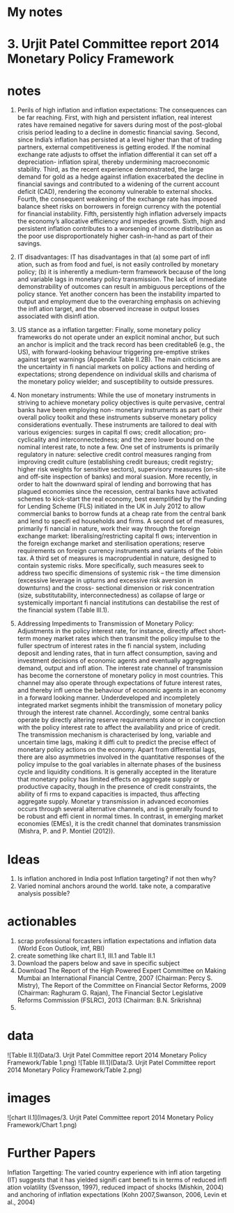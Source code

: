 # My notes
# 3. Urjit Patel Committee report 2014 Monetary Policy Framework

# notes
1. Perils of high inflation and inflation expectations:
The consequences can be far reaching. 
First, with high and persistent inflation, real interest rates
have remained negative for savers during most of the
post-global crisis period leading to a decline in
domestic financial saving. 
Second, since India’s inflation has persisted at a level higher than that of
trading partners, external competitiveness is getting
eroded. If the nominal exchange rate adjusts to offset
the inflation differential it can set off a depreciation-
inflation spiral, thereby undermining macroeconomic stability. 
Third, as the recent experience
demonstrated, the large demand for gold as a hedge
against inflation exacerbated the decline in financial
savings and contributed to a widening of the current
account deficit (CAD), rendering the economy
vulnerable to external shocks. 
Fourth, the consequent weakening of the exchange rate has imposed balance sheet risks on borrowers in foreign currency with the
potential for financial instability. 
Fifth, persistently high inflation adversely impacts the economy’s
allocative efficiency and impedes growth. 
Sixth, high and persistent inflation contributes to a worsening
of income distribution as the poor use
disproportionately higher cash-in-hand as part of their
savings.

2. IT disadvantages:
IT has disadvantages in that (a) some part of
infl ation, such as from food and fuel, is not easily
controlled by monetary policy; (b) it is inherently a
medium-term framework because of the long and
variable lags in monetary policy transmission. The
lack of immediate demonstrability of outcomes can
result in ambiguous perceptions of the policy stance.
Yet another concern has been the instability imparted
to output and employment due to the overarching
emphasis on achieving the infl ation target, and the
observed increase in output losses associated with
disinfl ation.

3. US stance as a inflation targetter: 
Finally, some monetary policy frameworks do
not operate under an explicit nominal anchor, but
such an anchor is implicit and the track record has
been creditable6 (e.g., the US), with forward-looking
behaviour triggering pre-emptive strikes against target
warnings (Appendix Table II.2B). The main criticisms
are the uncertainty in fi nancial markets on policy
actions and herding of expectations; strong
dependence on individual skills and charisma of the
monetary policy wielder; and susceptibility to outside
pressures.

4. Non monetary instruments: 
While the use of monetary instruments in
striving to achieve monetary policy objectives is quite
pervasive, central banks have been employing non-
monetary instruments as part of their overall policy
toolkit and these instruments subserve monetary 
policy considerations eventually. These instruments
are tailored to deal with various exigencies: surges in
capital fl ows; credit allocation; pro-cyclicality and
interconnectedness; and the zero lower bound on the
nominal interest rate, to note a few.
One set of instruments is primarily
regulatory in nature: selective credit control
measures ranging from improving credit culture
(establishing credit bureaus; credit registry; higher
risk weights for sensitive sectors), supervisory
measures (on-site and off-site inspection of banks)
and moral suasion. More recently, in order to halt
the downward spiral of lending and borrowing that
has plagued economies since the recession, central
banks have activated schemes to kick-start the real
economy, best exemplified by the Funding for
Lending Scheme (FLS) initiated in the UK in July
2012 to allow commercial banks to borrow funds at
a cheap rate from the central bank and lend to
specifi ed households and firms. A second set of measures, primarily fi nancial
in nature, work their way through the foreign
exchange market: liberalising/restricting capital fl ows;
intervention in the foreign exchange market and
sterilisation operations; reserve requirements on
foreign currency instruments and variants of the
Tobin tax. A third set of measures is macroprudential in
nature, designed to contain systemic risks. More
specifically, such measures seek to address two
specific dimensions of systemic risk – the time dimension (excessive leverage in upturns and
excessive risk aversion in downturns) and the cross-
sectional dimension or risk concentration (size,
substitutability, interconnectedness) as collapse of
large or systemically important fi nancial institutions
can destabilise the rest of the financial system (Table III.1).

5. Addressing Impediments to Transmission of Monetary Policy:
Adjustments in the policy interest rate, for instance, directly affect short-
term money market rates which then transmit the
policy impulse to the fuller spectrum of interest rates
in the fi nancial system, including deposit and lending
rates, that in turn affect consumption, saving and
investment decisions of economic agents and
eventually aggregate demand, output and infl ation.
The interest rate channel of transmission has become
the cornerstone of monetary policy in most countries.
This channel may also operate through expectations
of future interest rates, and thereby infl uence the
behaviour of economic agents in an economy in a
forward looking manner. Underdeveloped and incompletely integrated
market segments inhibit the transmission of
monetary policy through the interest rate channel.
Accordingly, some central banks operate by directly
altering reserve requirements alone or in conjunction
with the policy interest rate to affect the availability
and price of credit. The transmission mechanism is characterised
by long, variable and uncertain time lags, making it diffi cult to predict the precise effect of monetary
policy actions on the economy. Apart from differential
lags, there are also asymmetries involved in the
quantitative responses of the policy impulse to the
goal variables in alternate phases of the business cycle
and liquidity conditions. It is generally accepted in
the literature that monetary policy has limited effects
on aggregate supply or productive capacity, though in
the presence of credit constraints, the ability of fi rms
to expand capacities is impacted, thus affecting
aggregate supply. Monetar y transmission in advanced
economies occurs through several alternative
channels, and is generally found to be robust and
effi cient in normal times. In contrast, in emerging
market economies (EMEs), it is the credit channel that
dominates transmission (Mishra, P. and P. Montiel (2012)).


# Ideas
1. Is inflation anchored in India post Inflation targeting? if not then why?
2. Varied nominal anchors around the world. take note, a comparative analysis possible?
# actionables
1. scrap professional forcasters inflation expectations and inflation data (World Econ Outlook, imf, RBI)
2. create something like chart II.1, III.1 and Table II.1
3. Download the papers below and save in specific subject
4. Download The Report of the High Powered Expert Committee on Making Mumbai an International Financial Centre, 2007 (Chairman: Percy S. Mistry), The Report of the Committee on Financial Sector Reforms, 2009 (Chairman: Raghuram G. Rajan), The Financial Sector Legislative Reforms Commission (FSLRC), 2013 (Chairman: B.N. Srikrishna)
5. 

# data
![Table II.1](Data/3. Urjit Patel Committee report 2014 Monetary Policy Framework/Table 1.png)
![Table III.1](Data/3. Urjit Patel Committee report 2014 Monetary Policy Framework/Table 2.png)
# images
![chart II.1](Images/3. Urjit Patel Committee report 2014 Monetary Policy Framework/Chart 1.png)

# Further Papers
Inflation Targetting:
The varied country experience with infl ation targeting (IT) suggests that it has yielded signifi cant benefi ts in terms of reduced infl ation volatility (Svensson, 1997), reduced impact of shocks (Mishkin, 2004) and anchoring of inflation expectations (Kohn 2007,Swanson, 2006, Levin et al., 2004)